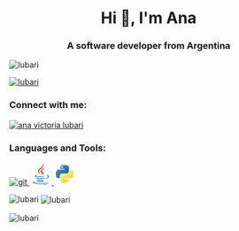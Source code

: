 <h1 align="center">Hi 👋, I'm Ana</h1>
<h3 align="center">A software developer from Argentina</h3>

<p align="left"> <img src="https://komarev.com/ghpvc/?username=lubari&label=Profile%20views&color=0e75b6&style=flat" alt="lubari" /> </p>

<p align="left"> <a href="https://github.com/ryo-ma/github-profile-trophy"><img src="https://github-profile-trophy.vercel.app/?username=lubari" alt="lubari" /></a> </p>

<h3 align="left">Connect with me:</h3>
<p align="left">
<a href="https://linkedin.com/in/ana victoria lubari" target="blank"><img align="center" src="https://raw.githubusercontent.com/rahuldkjain/github-profile-readme-generator/master/src/images/icons/Social/linked-in-alt.svg" alt="ana victoria lubari" height="30" width="40" /></a>
</p>

<h3 align="left">Languages and Tools:</h3>
<p align="left"> <a href="https://git-scm.com/" target="_blank" rel="noreferrer"> <img src="https://www.vectorlogo.zone/logos/git-scm/git-scm-icon.svg" alt="git" width="40" height="40"/> </a> <a href="https://www.java.com" target="_blank" rel="noreferrer"> <img src="https://raw.githubusercontent.com/devicons/devicon/master/icons/java/java-original.svg" alt="java" width="40" height="40"/> </a> <a href="https://www.python.org" target="_blank" rel="noreferrer"> <img src="https://raw.githubusercontent.com/devicons/devicon/master/icons/python/python-original.svg" alt="python" width="40" height="40"/> </a> </p>

<p><img align="left" src="https://github-readme-stats.vercel.app/api/top-langs?username=lubari&show_icons=true&locale=en&layout=compact" alt="lubari" /></p>

<p>&nbsp;<img align="center" src="https://github-readme-stats.vercel.app/api?username=lubari&show_icons=true&locale=en" alt="lubari" /></p>

<p><img align="center" src="https://github-readme-streak-stats.herokuapp.com/?user=lubari&" alt="lubari" /></p>
